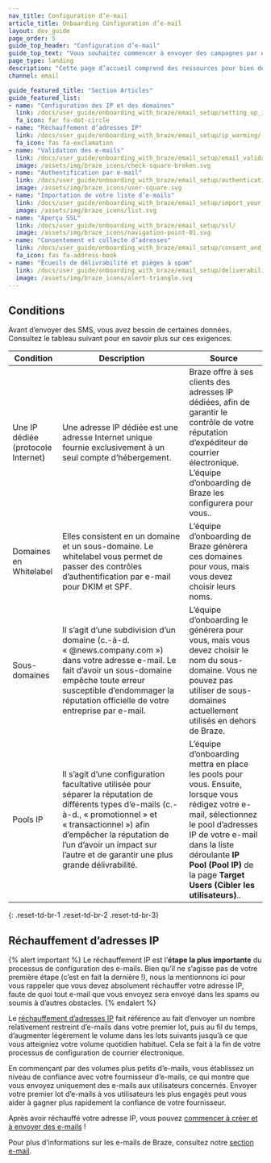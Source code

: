 ```yaml
---
nav_title: Configuration d’e-mail
article_title: Onboarding Configuration d’e-mail
layout: dev_guide
page_order: 5
guide_top_header: "Configuration d’e-mail"
guide_top_text: "Vous souhaitez commencer à envoyer des campagnes par e-mail ? Braze peut vous aider ! Suivez nos guides ou consultez notre Cours d’apprentissage Braze sur l’<a href='https://learning.braze.com/email-onboarding-for-pro-and-enterprise-achieving-high-deliverability' target='_blank'>Onboarding des e-mails</a>."
page_type: landing
description: "Cette page d’accueil comprend des ressources pour bien démarrer avec les campagnes par e-mail, notamment pour configurer votre IPS et vos domaines, le réchauffement d’adresse IP, la validation des e-mails, etc."
channel: email

guide_featured_title: "Section Articles"
guide_featured_list:
- name: "Configuration des IP et des domaines"
  link: /docs/user_guide/onboarding_with_braze/email_setup/setting_up_ips_and_domains/
  fa_icon: far fa-dot-circle
- name: "Réchauffement d’adresses IP"
  link: /docs/user_guide/onboarding_with_braze/email_setup/ip_warming/
  fa_icon: fas fa-exclamation
- name: "Validation des e-mails"
  link: /docs/user_guide/onboarding_with_braze/email_setup/email_validation/
  image: /assets/img/braze_icons/check-square-broken.svg
- name: "Authentification par e-mail"
  link: /docs/user_guide/onboarding_with_braze/email_setup/authentication/
  image: /assets/img/braze_icons/user-square.svg
- name: "Importation de votre liste d’e-mails"
  link: /docs/user_guide/onboarding_with_braze/email_setup/import_your_email_list/
  image: /assets/img/braze_icons/list.svg
- name: "Aperçu SSL"
  link: /docs/user_guide/onboarding_with_braze/email_setup/ssl/
  image: /assets/img/braze_icons/navigation-point-01.svg
- name: "Consentement et collecte d’adresses"
  link: /docs/user_guide/onboarding_with_braze/email_setup/consent_and_address_collection/
  fa_icon: fas fa-address-book
- name: "Écueils de délivrabilité et pièges à spam"
  link: /docs/user_guide/onboarding_with_braze/email_setup/deliverability_pitfalls_and_spam_traps/
  image: /assets/img/braze_icons/alert-triangle.svg
---
```


## Conditions

Avant d’envoyer des SMS, vous avez besoin de certaines données. Consultez le tableau suivant pour en savoir plus sur ces exigences.

| Condition | Description | Source |
|---|---|---|
| Une IP dédiée (protocole Internet)| Une adresse IP dédiée est une adresse Internet unique fournie exclusivement à un seul compte d’hébergement. | Braze offre à ses clients des adresses IP dédiées, afin de garantir le contrôle de votre réputation d’expéditeur de courrier électronique. L’équipe d’onboarding de Braze les configurera pour vous..|
| Domaines en Whitelabel | Elles consistent en un domaine et un sous-domaine. Le whitelabel vous permet de passer des contrôles d’authentification par e-mail pour DKIM et SPF. | L’équipe d’onboarding de Braze génèrera ces domaines pour vous, mais vous devez choisir leurs noms. |
| Sous-domaines | Il s’agit d’une subdivision d’un domaine (c.-à-d. « @news.company.com ») dans votre adresse e-mail. Le fait d’avoir un sous-domaine empêche toute erreur susceptible d’endommager la réputation officielle de votre entreprise par e-mail. | L’équipe d’onboarding le générera pour vous, mais vous devez choisir le nom du sous-domaine. Vous ne pouvez pas utiliser de sous-domaines actuellement utilisés en dehors de Braze. |
| Pools IP | Il s’agit d’une configuration facultative utilisée pour séparer la réputation de différents types d’e-mails (c.-à-d., « promotionnel » et « transactionnel ») afin d’empêcher la réputation de l’un d’avoir un impact sur l’autre et de garantir une plus grande délivrabilité. | L’équipe d’onboarding mettra en place les pools pour vous. Ensuite, lorsque vous rédigez votre e-mail, sélectionnez le pool d’adresses IP de votre e-mail dans la liste déroulante **IP Pool (Pool IP)** de la page **Target Users (Cibler les utilisateurs)**..|
{: .reset-td-br-1 .reset-td-br-2 .reset-td-br-3}

## Réchauffement d’adresses IP

{% alert important %}
Le réchauffement IP est l’**étape la plus importante** du processus de configuration des e-mails. Bien qu’il ne s’agisse pas de votre première étape (c’est en fait la dernière !), nous la mentionnons ici pour vous rappeler que vous devez absolument réchauffer votre adresse IP, faute de quoi tout e-mail que vous envoyez sera envoyé dans les spams ou soumis à d’autres obstacles.
{% endalert %}

Le [réchauffement d’adresses IP]({{site.baseurl}}/user_guide/onboarding_with_braze/email_setup/ip_warming/) fait référence au fait d’envoyer un nombre relativement restreint d’e-mails dans votre premier lot, puis au fil du temps, d’augmenter légèrement le volume dans les lots suivants jusqu’à ce que vous atteigniez votre volume quotidien habituel. Cela se fait à la fin de votre processus de configuration de courrier électronique.

En commençant par des volumes plus petits d’e-mails, vous établissez un niveau de confiance avec votre fournisseur d’e-mails, ce qui montre que vous envoyez uniquement des e-mails aux utilisateurs concernés. Envoyer votre premier lot d’e-mails à vos utilisateurs les plus engagés peut vous aider à gagner plus rapidement la confiance de votre fournisseur.

Après avoir réchauffé votre adresse IP, vous pouvez [commencer à créer et à envoyer des e-mails]({{site.baseurl}}/user_guide/message_building_by_channel/email/creating_an_email_campaign/) !

Pour plus d’informations sur les e-mails de Braze, consultez notre [section e-mail]({{site.baseurl}}/user_guide/message_building_by_channel/email/).<br><br>
